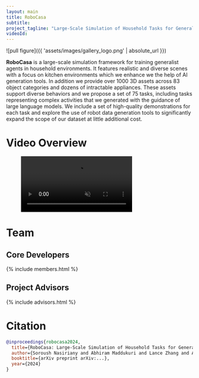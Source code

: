```yaml
---
layout: main
title: RoboCasa
subtitle: 
project_tagline: "Large-Scale Simulation of Household Tasks for Generalist Robots"
videoId: 
---
```


![pull figure]({{ 'assets/images/gallery_logo.png' | absolute_url }})

**RoboCasa** is a large-scale simulation framework for training generalist agents in household environments. It features realistic and diverse scenes with a focus on kitchen environments which we enhance we the help of AI generation tools. In addition we provide over 1000 3D assets across 83 object categories and dozens of intractable appliances. These assets support diverse behaviors and we propose a set of 75 tasks, including tasks representing complex activities that we generated with the guidance of large language models. We include a set of high-quality demonstrations for each task and explore the use of robot data generation tools to significantly expand the scope of our dataset at little additional cost.

# Video Overview

<figure class="figure"><div class="figure__main">
<video autoplay loop muted playsinline controls class="postimagefullwidth">
  <source src="{{ site.baseurl }}/assets/robomimic_video.mp4" type="video/mp4">
</video>
</div></figure>

# Team

## Core Developers

{% include members.html %}

## Project Advisors

{% include advisors.html %}

# Citation

```bibtex
@inproceedings{robocasa2024,
  title={RoboCasa: Large-Scale Simulation of Household Tasks for Generalist Robots},
  author={Soroush Nasiriany and Abhiram Maddukuri and Lance Zhang and Adeet Parikh and Aaron Lo and Abhishek Joshi and Ajay Mandlekar and Yuke Zhu},
  booktitle={arXiv preprint arXiv:...},
  year={2024}
}
```
